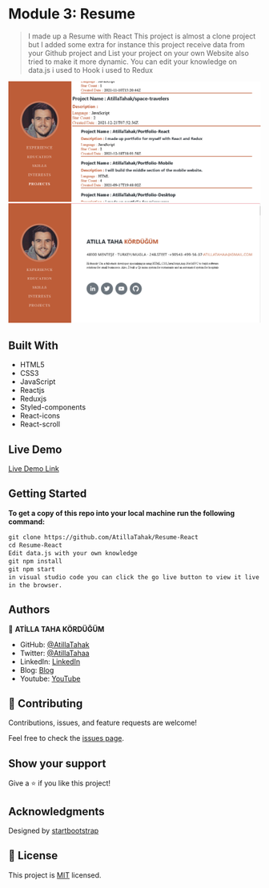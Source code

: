 
# Module 3: Resume

> I made up a Resume with React This project is almost a clone project but I added some extra for instance this project receive data from your Github project and List your project on your own Website also tried to make it more dynamic. You can edit your knowledge on data.js
> i used to Hook
> i used to Redux

![screenshot](./Screenshot_1.png)
![screenshot](./Screenshot_3.png)


## Built With

- HTML5
- CSS3
- JavaScript
- Reactjs
- Reduxjs
- Styled-components
- React-icons
- React-scroll

## Live Demo

[Live Demo Link](https://dazzling-turing-962a6f.netlify.app)


## Getting Started

**To get a copy of this repo into your local machine run the following command:**
```
git clone https://github.com/AtillaTahak/Resume-React
cd Resume-React
Edit data.js with your own knowledge
git npm install
git npm start
in visual studio code you can click the go live button to view it live in the browser.
```




## Authors

👤 **ATİLLA TAHA KÖRDÜĞÜM**

- GitHub: [@AtillaTahak](https://github.com/AtillaTahak)
- Twitter: [@AtillaTahaa](https://twitter.com/AtillaTahaa)
- LinkedIn: [LinkedIn](https://www.linkedin.com/in/atilla-taha-kördüğüm-a93702186/)
- Blog: [Blog](atillataha.blogspot.com)
- Youtube: [YouTube](https://www.youtube.com/channel/UCmoD0x4Z9vdG2PCsI5p8FYg)





## 🤝 Contributing

Contributions, issues, and feature requests are welcome!

Feel free to check the [issues page](../../issues/).

## Show your support

Give a ⭐️ if you like this project!

## Acknowledgments
Designed by [startbootstrap](https://startbootstrap.com/theme/resume)
## 📝 License

This project is [MIT](./MIT.md) licensed.
